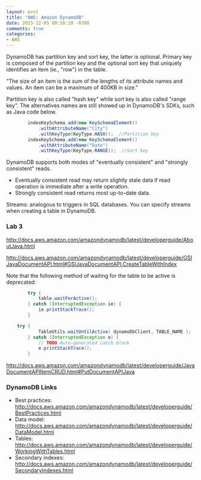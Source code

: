 ```yaml
---
layout: post
title: "AWS: Amazon DynamoDB"
date: 2015-12-05 00:58:19 -0700
comments: true
categories: 
- AWS
---
```


DynamoDB has partition key and sort key, the latter is optional.
Primary key is composed of the partition key and the optional sort key that uniquely identifies an item (ie., "row") in the table.

"The size of an item is the sum of the lengths of its attribute names and values. An item can be a maximum of 400KB in size."

Partition key is also called "hash key" while sort key is also called "range key". The alternatives names are still showed up in DynamoDB's SDKs, such as Java code below.

``` java
    	indexKeySchema.add(new KeySchemaElement()
    	    .withAttributeName("City")
    	    .withKeyType(KeyType.HASH));  //Partition key
    	indexKeySchema.add(new KeySchemaElement()
    	    .withAttributeName("Date")
    	    .withKeyType(KeyType.RANGE));  //Sort key
```



DynamoDB supports both modes of "eventually consistent" and "strongly consistent" reads.

* Eventually consistent read may return slightly stale data if read operation is immediate after a write operation.
* Strongly consistent read returns most up-to-date data.

Streams: analogous to triggers in SQL databases. You can specify streams when creating a table in DynamoDB.

### Lab 3

http://docs.aws.amazon.com/amazondynamodb/latest/developerguide/AboutJava.html

http://docs.aws.amazon.com/amazondynamodb/latest/developerguide/GSIJavaDocumentAPI.html#GSIJavaDocumentAPI.CreateTableWithIndex

Note that the following method of waiting for the table to be active is deprecated:

``` java
        try {
            table.waitForActive();
        } catch (InterruptedException ie) {
            ie.printStackTrace();
        }
```

``` java
    try {
			TableUtils.waitUntilActive( dynamoDbClient, TABLE_NAME );
		} catch (InterruptedException e) {
			// TODO Auto-generated catch block
			e.printStackTrace();
		}
```

http://docs.aws.amazon.com/amazondynamodb/latest/developerguide/JavaDocumentAPIItemCRUD.html#PutDocumentAPIJava


### DynamoDB Links

* Best practices: http://docs.aws.amazon.com/amazondynamodb/latest/developerguide/BestPractices.html
* Data model: http://docs.aws.amazon.com/amazondynamodb/latest/developerguide/DataModel.html
* Tables: http://docs.aws.amazon.com/amazondynamodb/latest/developerguide/WorkingWithTables.html
* Secondary indexes: http://docs.aws.amazon.com/amazondynamodb/latest/developerguide/SecondaryIndexes.html
